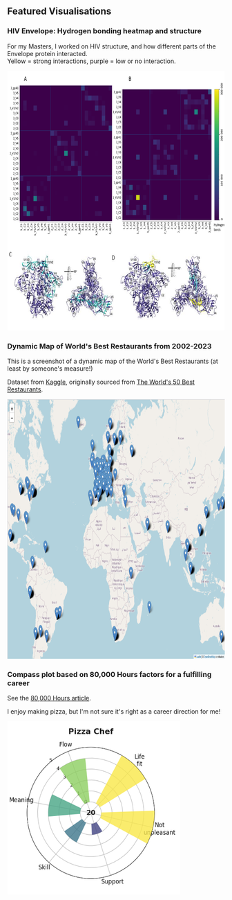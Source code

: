 ## Featured Visualisations

### HIV Envelope: Hydrogen bonding heatmap and structure
For my Masters, I worked on HIV structure, and how different parts of the Envelope protein interacted.  
Yellow = strong interactions, purple = low or no interaction. 

<img src="docs/HIV-1_Env_H-bonds.png" width="750" height="600" />


### Dynamic Map of World's Best Restaurants from 2002-2023
This is a screenshot of a dynamic map of the World's Best Restaurants (at least by someone's measure!)

Dataset from [Kaggle](https://www.kaggle.com/datasets/thomasfranois/worlds-best-restaurants/data), originally sourced from [The World's 50 Best Restaurants](https://www.theworlds50best.com/).

<img src="docs/Worlds_best_restaurants_screenshot.png" width="1000" height="600" />


### Compass plot based on 80,000 Hours factors for a fulfilling career
See the [80,000 Hours article](https://80000hours.org/career-guide/job-satisfaction/). 

I enjoy making pizza, but I'm not sure it's right as a career direction for me! 

<img src="docs/Job_fit_compass.png" width="400" height="400" />


<!--
**ClareGarrard/ClareGarrard** is a ✨ _special_ ✨ repository because its `README.md` (this file) appears on your GitHub profile.

Here are some ideas to get you started:

- 🔭 I’m currently working on ...
- 🌱 I’m currently learning ...
- 👯 I’m looking to collaborate on ...
- 🤔 I’m looking for help with ...
- 💬 Ask me about ...
- 📫 How to reach me: ...
- 😄 Pronouns: ...
- ⚡ Fun fact: ...
-->
